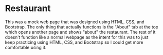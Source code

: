 # Restaurant

This was a mock web page that was designed using HTML, CSS, and Bootstrap. The only thing that actually functions is the "About" tab at the top which opens another page and shows "about" the restaurant. The rest of it doesn't function like a normal webpage as the intent for this was to just keep practicing using HTML, CSS, and Bootstrap so I could get more comfortable using it.
